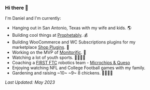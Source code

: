 ### Hi there 👋

I'm Daniel and I'm currently:

- Hanging out in San Antonio, Texas with my wife and kids. 🌎
- Building cool things at [Prophetably](https://prophetably.com/). 💰
- Building WooCommerce and WC Subscriptions plugins for my marketplace [Shop Plugins](https://shopplugins.com). 🔌
- Working on the MVP of [Monitorific](https://monitorific.com/). 🤖
- Watching a lot of youth sports. 🏐🏃🏻‍♂️
- Coaching a [FIRST FTC](https://www.firstinspires.org/robotics/ftc) robotics team - [Microchips & Queso](https://microchipsandqueso.com/)
- Enjoying watching NFL and College Football games with my family.
- Gardening and raising ~10~ ~9~ 8 chickens. 🐔🐓👨‍🌾


_Last Updated: May 2023_
